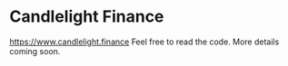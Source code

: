 # Candlelight Finance

https://www.candlelight.finance Feel free to read the code. More details coming soon.


